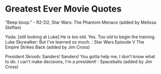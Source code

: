 # Greatest Ever Movie Quotes

"Beep boop." - R2-D2, Star Wars: The Phantom Menace (added by Melissa Steffan)

Yoda: [still looking at Luke] He is too old. Yes. Too old to begin the training.
Luke Skywalker: But I've learned so much. : Star Wars Episode V The Empire Strikes Back (added by Jim Cross)

President Skroob: Sanders! Sanders! You gotta help me, I don't know what to do. I can't make decisions, I'm a president! : Spaceballs (added by Jim Cross)
